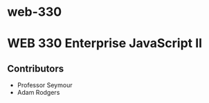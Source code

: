 # web-330

<h1>WEB 330 Enterprise JavaScript II</h1>
<h2>Contributors</h2>
<ul>
  <li>Professor Seymour</li>
  <li>Adam Rodgers</li>
</ul>